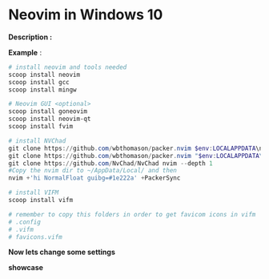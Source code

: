 # Neovim in Windows 10

**Description :**

**Example** :

```powershell
# install neovim and tools needed
scoop install neovim
scoop install gcc
scoop install mingw

# Neovim GUI <optional>
scoop install goneovim
scoop install neovim-qt
scoop install fvim

# install NVChad
git clone https://github.com/wbthomason/packer.nvim $env:LOCALAPPDATA\nvim-data\site\pack\packer\start\packer.nvim
git clone https://github.com/wbthomason/packer.nvim "$env:LOCALAPPDATA\nvim-data\site\pack\packer\start\packer.nvim"
git clone https://github.com/NvChad/NvChad nvim --depth 1
#Copy the nvim dir to ~/AppData/Local/ and then
nvim +'hi NormalFloat guibg=#1e222a' +PackerSync

# install VIFM
scoop install vifm

# remember to copy this folders in order to get favicom icons in vifm
# .config
# .vifm
# favicons.vifm
```


**Now lets change some settings**






**showcase**


